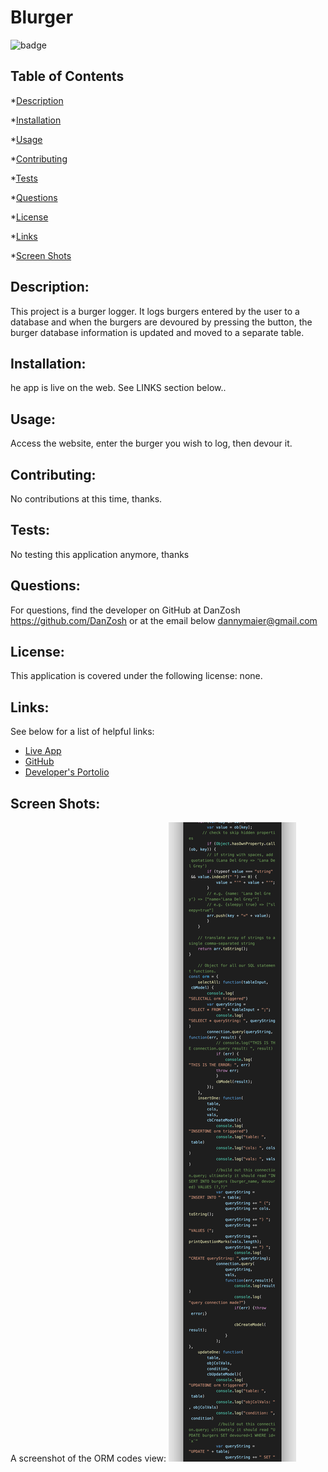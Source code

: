 
  # Blurger

  ![badge](https://img.shields.io/badge/license-none-ff69b4)


  ## Table of Contents

  *[Description](#description)

  *[Installation](#installation)

  *[Usage](#usage)

  *[Contributing](#contributing)

  *[Tests](#tests)

  *[Questions](#questions)

  *[License](#license)

  *[Links](#links)

  *[Screen Shots](#screenshots)

## Description:
This project is a burger logger. It logs burgers entered by the user to a database and when the burgers are devoured by pressing 
the button, the burger database information is updated and moved to a separate table.

## Installation:
he app is live on the web. See LINKS section below..

## Usage:
Access the website, enter the burger you wish to log, then devour it.

## Contributing:
No contributions at this time, thanks.

## Tests:
No testing this application anymore, thanks

## Questions:
For questions, find the developer on GitHub at
DanZosh
https://github.com/DanZosh
or at the email below
dannymaier@gmail.com


## License:
This application is covered under the following license: none.

## Links:
See below for a list of helpful links:

* <a href="https://shielded-ravine-15819.herokuapp.com/" target="_blank">Live App</a>
* <a href="https://github.com/DanZosh/burger" target="_blank">GitHub</a>
* <a href="https://danzosh.github.io/DanZosh_Portfoliosh_Update/" target="_blank">Developer's Portolio</a>

## Screen Shots:
A screenshot of the ORM codes view: 
![index.js](/screenshotLink/code.png)